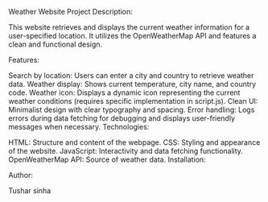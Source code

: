 
Weather Website Project
Description:

This website retrieves and displays the current weather information for a user-specified location. It utilizes the OpenWeatherMap API and features a clean and functional design.

Features:

Search by location: Users can enter a city and country to retrieve weather data.
Weather display: Shows current temperature, city name, and country code.
Weather icon: Displays a dynamic icon representing the current weather conditions (requires specific implementation in script.js).
Clean UI: Minimalist design with clear typography and spacing.
Error handling: Logs errors during data fetching for debugging and displays user-friendly messages when necessary.
Technologies:

HTML: Structure and content of the webpage.
CSS: Styling and appearance of the website.
JavaScript: Interactivity and data fetching functionality.
OpenWeatherMap API: Source of weather data.
Installation:


Author:

Tushar sinha
